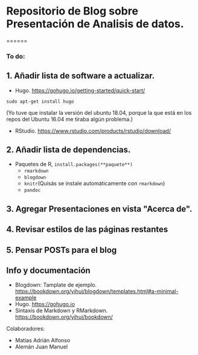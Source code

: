 # Repositorio de Blog sobre Presentación de Analisis de datos.

======

### To do:
## 1. Añadir lista de software a actualizar.

* Hugo. https://gohugo.io/getting-started/quick-start/

`sudo apt-get install hugo`

(Yo tuve que instalar la versión del ubuntu 18.04, porque la que está en los repos del Ubuntu 16.04 me tiraba algún problema.)

* RStudio. https://www.rstudio.com/products/rstudio/download/

## 2. Añadir lista de dependencias.
* Paquetes de R, `install.packages(**paquete**)`
  * `rmarkdown`
  * `blogdown`
  * `knitr`(Quisás se instale automáticamente con `rmarkdown`)
  * `pandoc`


## 3. Agregar Presentaciones en vista "Acerca de".
## 4. Revisar estilos de las páginas restantes
## 5. Pensar POSTs para el blog


## Info y documentación

* Blogdown: Tamplate de ejemplo. https://bookdown.org/yihui/blogdown/templates.html#a-minimal-example
* Hugo. https://gohugo.io
* Sintaxis de Markdown y RMarkdown. https://bookdown.org/yihui/bookdown/



Colaboradores:
+ Matías Adrián Alfonso
+ Alemán Juan Manuel

